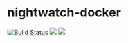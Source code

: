 # nightwatch-docker
[![Build Status](https://travis-ci.org/brunopadz/nightwatch-docker.svg?branch=master)](https://travis-ci.org/brunopadz/nightwatch-docker) [![](https://images.microbadger.com/badges/image/brunopadz/nightwatch-docker.svg)](https://microbadger.com/images/brunopadz/nightwatch-docker "Get your own image badge on microbadger.com") [![](https://images.microbadger.com/badges/version/brunopadz/nightwatch-docker.svg)](https://microbadger.com/images/brunopadz/nightwatch-docker "Get your own version badge on microbadger.com")
